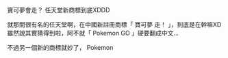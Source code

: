 寶可夢會走？ 任天堂新商標到底XDDD


就那間很有名的任天堂啊，在中國新註冊商標「 寶可夢 走！ 」，到底是在幹嘛XD
雖然說其實猜得到啦，阿不就「 Pokemon GO 」硬要翻成中文...

不過另一個新的商標就妙了， Pokemon 
